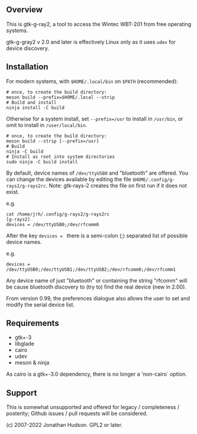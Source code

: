 ## Overview

This is gtk-g-ray2, a tool to access the Wintec WBT-201 from free
operating systems.

gtk-g-gray2 v 2.0 and later is effectively Linux only as it uses `udev` for device discovery.

## Installation

For modern systems, with `$HOME/.local/bin` on `$PATH` (recommended):

```
# once, to create the build directory:
meson build --prefix=$HOME/.local --strip
# Build and install
ninja install -C build
```

Otherwise for a system install, set `--prefix=/usr` to install in `/usr/bin`, or omit to install in `/user/local/bin`.

```
# once, to create the build directory:
meson build --strip [--prefix=/usr]
# Build
ninja -C build
# Install as root into system directories
sudo ninja -C build install
```

By default, device names of `/dev/ttyUSB0` and "bluetooth" are offered. You can change the devices available by editing the file `$HOME/.config/g-rays2/g-rays2rc`. Note: gtk-rays-2 creates the file on first run if it does not exist.

e.g.

```
cat /home/jrh/.config/g-rays2/g-rays2rc
[g-rays2]
devices = /dev/ttyUSB0;/dev/rfcomm0
```

After the key `devices = ` there is a semi-colon (;) separated list of
possible device names.

e.g.

```
devices = /dev/ttyUSB0;/dev/ttyUSB1;/dev/ttyUSB2;/dev/rfcomm0;/dev/rfcomm1
```

Any device name of just "bluetooth" or containing the string "rfcomm" will be cause bluetooth discovery to (try to) find the real device (new in 2.00).

From version 0.99, the preferences dialogue also allows the user to set and modify the serial device list.

## Requirements

* gtk+-3
* libglade
* cairo
* udev
* meson & ninja

As cairo is a gtk+-3.0 dependency, there is no longer a 'non-cairo` option.


## Support

This is somewhat unsupported and offered for legacy / completeness / posterity; Github issues / pull requests will be considered.

(c) 2007-2022 Jonathan Hudson. GPL2 or later.
